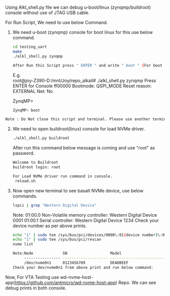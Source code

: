 Using Alkl_shell.py file we can debug u-boot/linux (zynqmp/buildroot) console without use of JTAG USB cable. 

For Run Script, We need to use below Command. 

1. We need u-boot (zynqmp) console for boot linux for this use below command. 
   
   ```bash
   cd testing_uart
   make 
   ./alkl_shell.py zynqmp 

   After Run this Script press " ENTER " and write " boot " (For boot linux) 
   ```
   
   E.g.  
   root@joy-Z390-D:/mnt/Joy/repo_alkali# ./alkl_shell.py zynqmp
   Press ENTER for Console
   ff00000
   Bootmode: QSPI_MODE
   Reset reason:	EXTERNAL 
   Net:   No
   
   ZynqMP> 
   ```bash
   ZynqMP> boot
   ```

```bash   
Note : Do Not close this script and terminal. Please use another terminal or tab for run below command. 
```

2. We need to open buildroot(linux) console for load NVMe driver. 
   
   ```bash
   ./alkl_shell.py buildroot
   ```

   After run this command below message is coming and use "root" as password. 
   
   ```bash
   Welcome to Buildroot
   buildroot login: root
   ```
   ```bash   
   For Load NVMe driver run command in console.
    reload.sh
   ```

3. Now open new terminal to see basalt NVMe device, use below commands.
   ```bash
   lspci | grep "Western Digital Device"
   ```
   Note: 01:00.0 Non-Volatile memory controller: Western Digital Device 0001
         01:00.1 Serial controller: Western Digital Device 1234
         Check your device number as per above prints.
   ```bash
   echo "1" | sudo tee /sys/bus/pci/devices/0000\:01(device number)\:00.0/remove
   echo "1" | sudo tee /sys/bus/pci/rescan
   nvme list
   
   Note:Node             SN                   Model                                    Namespace Usage                      Format           FW Rev  
        ---------------- -------------------- ---------------------------------------- --------- -------------------------- ---------------- --------
        /dev/nvme0n1     0123456789           DEADBEEF                                 1           0.00   B / 402.65  MB    512   B +  0 B   12.34
   Check your dev/nvme0n1 from above print and run below command:
   ```
Now, For VTA Testing use wd-nvme-host-app(https://github.com/antmicro/wd-nvme-host-app) Repo. 
We can see debug prints in both console. 


   
   
   

